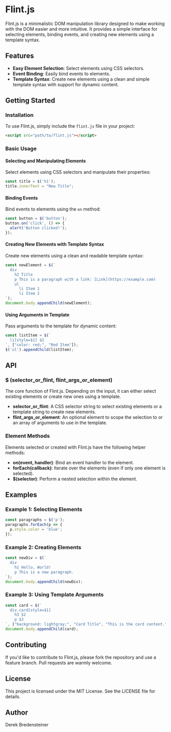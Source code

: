# Flint.js

Flint.js is a minimalistic DOM manipulation library designed to make working with the DOM easier and more intuitive. It provides a simple interface for selecting elements, binding events, and creating new elements using a template syntax.

## Features

- **Easy Element Selection**: Select elements using CSS selectors.
- **Event Binding**: Easily bind events to elements.
- **Template Syntax**: Create new elements using a clean and simple template syntax with support for dynamic content.

## Getting Started

### Installation

To use Flint.js, simply include the `flint.js` file in your project:

```html
<script src="path/to/flint.js"></script>
```

### Basic Usage

#### Selecting and Manipulating Elements

Select elements using CSS selectors and manipulate their properties:

```javascript
const title = $('h1');
title.innerText = "New Title";
```

#### Binding Events

Bind events to elements using the `on` method:

```javascript
const button = $('button');
button.on('click', () => {
  alert('Button clicked!');
});
```

#### Creating New Elements with Template Syntax

Create new elements using a clean and readable template syntax:

```javascript
const newElement = $(`
  div
    h2 Title
    p This is a paragraph with a link: [Link](https://example.com)
    ul
      li Item 1
      li Item 2
`);
document.body.appendChild(newElement);
```

#### Using Arguments in Template

Pass arguments to the template for dynamic content:

```javascript
const listItem = $(`
  li[style=$1] $2
`, ["color: red;", "Red Item"]);
$('ul').appendChild(listItem);
```

## API

### $ (selector_or_flint, flint_args_or_element)

The core function of Flint.js. Depending on the input, it can either select existing elements or create new ones using a template.

- **selector_or_flint**: A CSS selector string to select existing elements or a template string to create new elements.
- **flint_args_or_element**: An optional element to scope the selection to or an array of arguments to use in the template.

### Element Methods

Elements selected or created with Flint.js have the following helper methods:

- **on(event, handler)**: Bind an event handler to the element.
- **forEach(callback)**: Iterate over the elements (even if only one element is selected).
- **$(selector)**: Perform a nested selection within the element.

## Examples

### Example 1: Selecting Elements

```javascript
const paragraphs = $('p');
paragraphs.forEach(p => {
  p.style.color = 'blue';
});
```

### Example 2: Creating Elements

```javascript
const newDiv = $(`
  div
    h1 Hello, World!
    p This is a new paragraph.
`);
document.body.appendChild(newDiv);
```

### Example 3: Using Template Arguments

```javascript
const card = $(`
  div.card[style=$1]
    h3 $2
    p $3
`, ["background: lightgray;", "Card Title", "This is the card content."]);
document.body.appendChild(card);
```

## Contributing

If you'd like to contribute to Flint.js, please fork the repository and use a feature branch. Pull requests are warmly welcome.

## License

This project is licensed under the MIT License. See the LICENSE file for details.

## Author

Derek Bredensteiner
